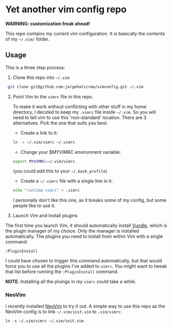 # Yet another vim config repo

**WARNING: customization freak ahead!**

This repo contains my current vim configuration. It is basically the contents
of my `~/.vim/` folder.

## Usage

This is a three step process:

1. Clone this repo into `~/.vim`

```bash
 git clone git@github.com:jorgehatccrma/vimconfig.git ~/.vim
```

2. Point Vim to the `vimrc` file in this repo.

   To make it work without conflicting with other stuff in my home directory,
   I decided to keep my `.vimrc` file inside `~/.vim`. So you will need to
   tell vim to use this 'non-standard' location. There are 3 alternatives.
   Pick the one that suits you best.

   - Create a link to it:

    ```bash
    ln -s ~/.vim/vimrc ~/.vimrc
    ```

   - Change your $MYVIMRC environment variable:

    ```bash
    export MYVIMRC=~/.vim/vimrc
    ```

     (you could add this to your `~/.bash_profile`)

   - Create a `~/.vimrc` file with a single line in it:

    ```bash
    echo "runtime vimrc" > .vimrc
    ```

     I personally don't like this one, as it breaks some of my config, but
     some people like to use it.

3. Launch Vim and Install plugins

The first time you launch Vim, it should automatically install
[Vundle](https://github.com/VundleVim/Vundle.vim), which is the plugin manager
of my choice. Only the manager is installed automatically. The plugins you need
to install from within Vim with a single command:

    :PluginInstall

I could have chosen to trigger this command automatically, but that would force
you to use all the plugins I've added to `vimrc`. You might want to tweak that
list before running the `:PluginInstall` command.

**NOTE**: Installing all the pluings in my `vimrc` could take a while.

### NeoVim

I recently installed [NeoVim](https://neovim.io) to try it out. A simple way to
use this repo as the NeoVim config is to link `~/.vim/init.vim` to `.vim/vimrc`:

    ln -s ~/.vim/vimrc ~/.vim/init.vim

